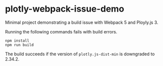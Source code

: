 # plotly-webpack-issue-demo

Minimal project demonstrating a build issue with Webpack 5 and Ployly.js 3.

Running the following commands fails with build errors.

```
npm install
npm run build
```

The build succeeds if the version of `plotly.js-dist-min` is downgraded to 2.34.2.
